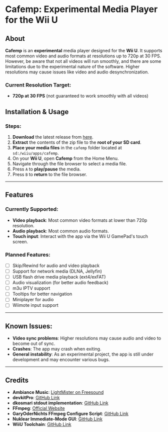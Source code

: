 # Cafemp: Experimental Media Player for the Wii U

## About
**Cafemp** is an **experimental** media player designed for the **Wii U**. It supports most common video and audio formats at resolutions up to 720p at 30 FPS. However, be aware that not all videos will run smoothly, and there are some limitations due to the experimental nature of the software. Higher resolutions may cause issues like video and audio desynchronization.

### Current Resolution Target:
- **720p at 30 FPS** (not guaranteed to work smoothly with all videos)

## Installation & Usage

### Steps:
1. **Download** the latest release from [here](https://github.com/whateveritwas/cafemp/releases/latest).
2. **Extract** the contents of the zip file to the **root of your SD card**.
3. **Place your media files** in the `cafemp` folder located at `sd:/wiiu/apps/cafemp`.
4. On your **Wii U**, open **Cafemp** from the Home Menu.
5. Navigate through the file browser to select a media file.
6. Press `A` to **play/pause** the media.
7. Press `B` to **return** to the file browser.

---

## Features

### Currently Supported:
- **Video playback**: Most common video formats at lower than 720p resolution.
- **Audio playback**: Most common audio formats.
- **Touch input**: Interact with the app via the Wii U GamePad's touch screen.
  
### Planned Features:
- [ ] Skip/Rewind for audio and video playback
- [ ] Support for network media (DLNA, Jellyfin)
- [ ] USB flash drive media playback (ext4/exFAT)
- [ ] Audio visualization (for better audio feedback)
- [ ] m3u IPTV support
- [ ] Tooltips for better navigation
- [ ] Miniplayer for audio
- [ ] Wiimote input support

---

## Known Issues:
- **Video sync problems**: Higher resolutions may cause audio and video to become out of sync.
- **Crashes**: The app may crash when exiting.
- **General instability**: As an experimental project, the app is still under development and may encounter various bugs.

---

## Credits
- **Ambiance Music**: [LightMister on Freesound](https://freesound.org/people/LightMister/sounds/769925/?)
- **devkitPro**: [GitHub Link](https://github.com/devkitPro)
- **dkosmari stdout implementation**: [GitHub Link](https://github.com/dkosmari/devkitpro-autoconf/blob/main/examples/wiiu/sdl2-swkbd/src/stdout.cpp)
- **FFmpeg**: [Official Website](https://github.com/FFmpeg/FFmpeg/)
- **GaryOderNichts FFmpeg Configure Script**: [GitHub Link](https://github.com/GaryOderNichts/FFmpeg-wiiu/blob/master/configure-wiiu)
- **Nuklear Immediate-Mode GUI**: [GitHub Link](https://github.com/Immediate-Mode-UI/Nuklear)
- **WiiU Toolchain**: [GitHub Link](https://github.com/devkitPro/wut)